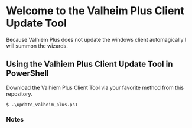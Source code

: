 # Welcome to the Valheim Plus Client Update Tool

Because Valhiem Plus does not update the windows client automagically I will summon the wizards.


## Using the Valhiem Plus Client Update Tool in PowerShell

Download the Valhiem Plus Client Tool via your favorite method from this repository.

```code powershell
$ .\update_valheim_plus.ps1
```

### Notes

